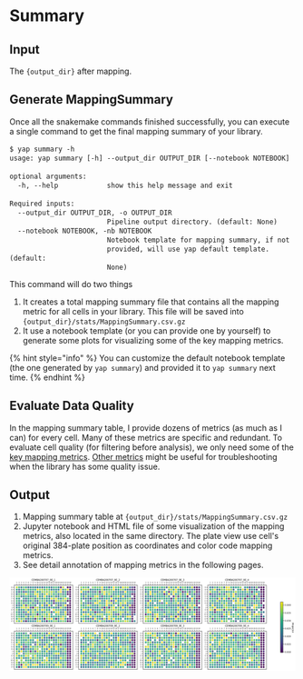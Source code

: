 # Summary

## Input

The `{output_dir}` after mapping.

## Generate MappingSummary

Once all the snakemake commands finished successfully, you can execute a single command to get the final mapping summary of your library.

```text
$ yap summary -h
usage: yap summary [-h] --output_dir OUTPUT_DIR [--notebook NOTEBOOK]

optional arguments:
  -h, --help            show this help message and exit

Required inputs:
  --output_dir OUTPUT_DIR, -o OUTPUT_DIR
                        Pipeline output directory. (default: None)
  --notebook NOTEBOOK, -nb NOTEBOOK
                        Notebook template for mapping summary, if not
                        provided, will use yap default template. (default:
                        None)
```

This command will do two things

1. It creates a total mapping summary file that contains all the mapping metric for all cells in your library. This file will be saved into `{output_dir}/stats/MappingSummary.csv.gz`
2. It use a notebook template \(or you can provide one by yourself\) to generate some plots for visualizing some of the key mapping metrics.

{% hint style="info" %}
You can customize the default notebook template \(the one generated by `yap summary`\) and provided it to `yap summary` next time.
{% endhint %}

## Evaluate Data Quality

In the mapping summary table, I provide dozens of metrics \(as much as I can\) for every cell. Many of these metrics are specific and redundant. To evaluate cell quality \(for filtering before analysis\), we only need some of the [key mapping metrics](key-mapping-metrics.md). [Other metrics](all-mapping-metrics.md) might be useful for troubleshooting when the library has some quality issue.

## Output

1. Mapping summary table at `{output_dir}/stats/MappingSummary.csv.gz`
2. Jupyter notebook and HTML file of some visualization of the mapping metrics, also located in the same directory. The plate view use cell's original 384-plate position as coordinates and color code mapping metrics.
3. See detail annotation of mapping metrics in the following pages.

![Plate view of mapping metrics](../.gitbook/assets/download.png)



